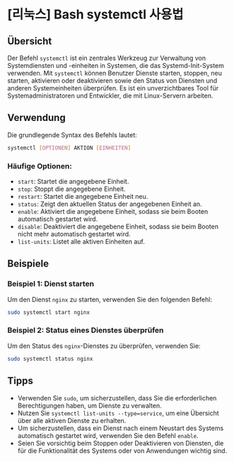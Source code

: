 # [리눅스] Bash systemctl 사용법

## Übersicht
Der Befehl `systemctl` ist ein zentrales Werkzeug zur Verwaltung von Systemdiensten und -einheiten in Systemen, die das Systemd-Init-System verwenden. Mit `systemctl` können Benutzer Dienste starten, stoppen, neu starten, aktivieren oder deaktivieren sowie den Status von Diensten und anderen Systemeinheiten überprüfen. Es ist ein unverzichtbares Tool für Systemadministratoren und Entwickler, die mit Linux-Servern arbeiten.

## Verwendung
Die grundlegende Syntax des Befehls lautet:

```bash
systemctl [OPTIONEN] AKTION [EINHEITEN]
```

### Häufige Optionen:
- `start`: Startet die angegebene Einheit.
- `stop`: Stoppt die angegebene Einheit.
- `restart`: Startet die angegebene Einheit neu.
- `status`: Zeigt den aktuellen Status der angegebenen Einheit an.
- `enable`: Aktiviert die angegebene Einheit, sodass sie beim Booten automatisch gestartet wird.
- `disable`: Deaktiviert die angegebene Einheit, sodass sie beim Booten nicht mehr automatisch gestartet wird.
- `list-units`: Listet alle aktiven Einheiten auf.

## Beispiele
### Beispiel 1: Dienst starten
Um den Dienst `nginx` zu starten, verwenden Sie den folgenden Befehl:

```bash
sudo systemctl start nginx
```

### Beispiel 2: Status eines Dienstes überprüfen
Um den Status des `nginx`-Dienstes zu überprüfen, verwenden Sie:

```bash
sudo systemctl status nginx
```

## Tipps
- Verwenden Sie `sudo`, um sicherzustellen, dass Sie die erforderlichen Berechtigungen haben, um Dienste zu verwalten.
- Nutzen Sie `systemctl list-units --type=service`, um eine Übersicht über alle aktiven Dienste zu erhalten.
- Um sicherzustellen, dass ein Dienst nach einem Neustart des Systems automatisch gestartet wird, verwenden Sie den Befehl `enable`.
- Seien Sie vorsichtig beim Stoppen oder Deaktivieren von Diensten, die für die Funktionalität des Systems oder von Anwendungen wichtig sind.